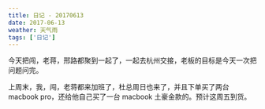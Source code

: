 ```yaml
---
title: 日记 - 20170613
date: 2017-06-13
weather: 天气雨
tags: ['日记']
---
```


今天把闯，老蒋，邢路都聚到一起了，一起去杭州交接，老板的目标是今天一次把问题问完。

上周末，我，闯，老蒋都来加班了，杜总周日也来了，并且下单买了两台 macbook pro，还给他自己买了一台 macbook 土豪金款的。预计这周五到货。
